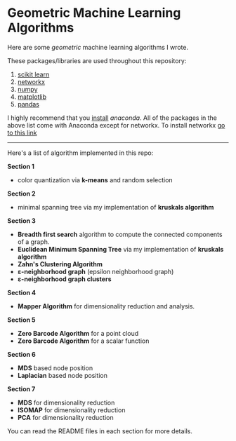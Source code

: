 # Geometric Machine Learning Algorithms

Here are some *geometric* machine learning algorithms I wrote.


These  packages/libraries are used throughout this repository:
1. [scikit learn](http://scikit-learn.org/)
2. [networkx](https://networkx.github.io/)
3. [numpy](http://www.numpy.org/)
4. [matplotlib](matplotlib.org)
5. [pandas](https://pandas.pydata.org/)

I highly recommend that you [install] *anaconda*. All of the packages in the above list come with Anaconda except for networkx. To install networkx [go to this link]

---
Here's a list of algorithm implemented in this repo:

**Section 1**
- color quantization via **k-means** and random selection

**Section 2**
- minimal spanning tree via my implementation of **kruskals algorithm**

**Section 3**
- **Breadth first search** algorithm to compute the connected components of a graph.
- **Euclidean Minimum Spanning Tree** via my implementation of **kruskals algorithm**
- **Zahn's Clustering Algorithm**
- **ε-neighborhood graph** (epsilon neighborhood graph)
- **ε-neighborhood graph clusters**

**Section 4**
- **Mapper Algorithm** for dimensionality reduction and analysis.

**Section 5**
- **Zero Barcode Algorithm** for a point cloud
- **Zero Barcode Algorithm** for a scalar function

**Section 6**
- **MDS** based node position
- **Laplacian** based node position

**Section 7**
- **MDS** for dimensionality reduction
- **ISOMAP** for dimensionality reduction
- **PCA** for dimensionality reduction

You can read the README files in each section for more details.

[install]: https://www.anaconda.com/download/
[go to this link]: https://networkx.github.io/documentation/latest/install.html
